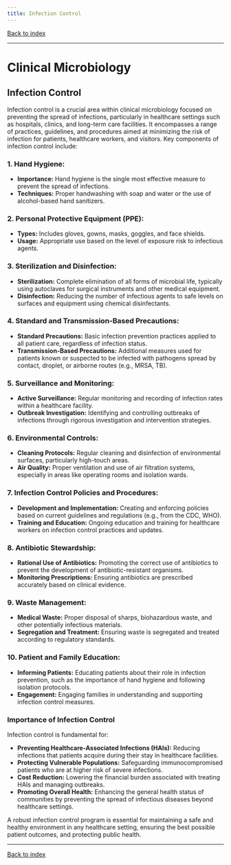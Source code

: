 ```yaml
---
title: Infection Control
---
```


[Back to index](index.html)

---
# Clinical Microbiology
## Infection Control

Infection control is a crucial area within clinical microbiology focused on preventing the spread of infections, particularly in healthcare settings such as hospitals, clinics, and long-term care facilities. It encompasses a range of practices, guidelines, and procedures aimed at minimizing the risk of infection for patients, healthcare workers, and visitors. Key components of infection control include:

### 1. **Hand Hygiene:**
   - **Importance:** Hand hygiene is the single most effective measure to prevent the spread of infections.
   - **Techniques:** Proper handwashing with soap and water or the use of alcohol-based hand sanitizers.

### 2. **Personal Protective Equipment (PPE):**
   - **Types:** Includes gloves, gowns, masks, goggles, and face shields.
   - **Usage:** Appropriate use based on the level of exposure risk to infectious agents.

### 3. **Sterilization and Disinfection:**
   - **Sterilization:** Complete elimination of all forms of microbial life, typically using autoclaves for surgical instruments and other medical equipment.
   - **Disinfection:** Reducing the number of infectious agents to safe levels on surfaces and equipment using chemical disinfectants.

### 4. **Standard and Transmission-Based Precautions:**
   - **Standard Precautions:** Basic infection prevention practices applied to all patient care, regardless of infection status.
   - **Transmission-Based Precautions:** Additional measures used for patients known or suspected to be infected with pathogens spread by contact, droplet, or airborne routes (e.g., MRSA, TB).

### 5. **Surveillance and Monitoring:**
   - **Active Surveillance:** Regular monitoring and recording of infection rates within a healthcare facility.
   - **Outbreak Investigation:** Identifying and controlling outbreaks of infections through rigorous investigation and intervention strategies.

### 6. **Environmental Controls:**
   - **Cleaning Protocols:** Regular cleaning and disinfection of environmental surfaces, particularly high-touch areas.
   - **Air Quality:** Proper ventilation and use of air filtration systems, especially in areas like operating rooms and isolation wards.

### 7. **Infection Control Policies and Procedures:**
   - **Development and Implementation:** Creating and enforcing policies based on current guidelines and regulations (e.g., from the CDC, WHO).
   - **Training and Education:** Ongoing education and training for healthcare workers on infection control practices and updates.

### 8. **Antibiotic Stewardship:**
   - **Rational Use of Antibiotics:** Promoting the correct use of antibiotics to prevent the development of antibiotic-resistant organisms.
   - **Monitoring Prescriptions:** Ensuring antibiotics are prescribed accurately based on clinical evidence.

### 9. **Waste Management:**
   - **Medical Waste:** Proper disposal of sharps, biohazardous waste, and other potentially infectious materials.
   - **Segregation and Treatment:** Ensuring waste is segregated and treated according to regulatory standards.

### 10. **Patient and Family Education:**
   - **Informing Patients:** Educating patients about their role in infection prevention, such as the importance of hand hygiene and following isolation protocols.
   - **Engagement:** Engaging families in understanding and supporting infection control measures.

### Importance of Infection Control
Infection control is fundamental for:
- **Preventing Healthcare-Associated Infections (HAIs):** Reducing infections that patients acquire during their stay in healthcare facilities.
- **Protecting Vulnerable Populations:** Safeguarding immunocompromised patients who are at higher risk of severe infections.
- **Cost Reduction:** Lowering the financial burden associated with treating HAIs and managing outbreaks.
- **Promoting Overall Health:** Enhancing the general health status of communities by preventing the spread of infectious diseases beyond healthcare settings.

A robust infection control program is essential for maintaining a safe and healthy environment in any healthcare setting, ensuring the best possible patient outcomes, and protecting public health.

---
[Back to index](index.html)
